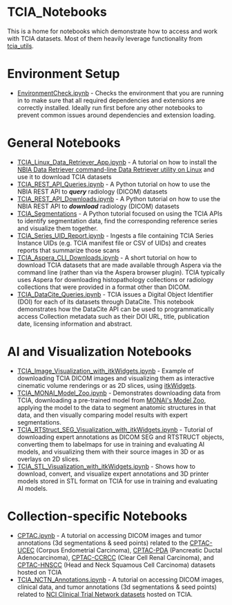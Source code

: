 # TCIA_Notebooks
This is a home for notebooks which demonstrate how to access and work with TCIA datasets. Most of them heavily leverage functionality from [tcia_utils](https://pypi.org/project/tcia-utils/).

# Environment Setup
* [EnvironmentCheck.ipynb](https://github.com/kirbyju/TCIA_Notebooks/blob/main/EnvironmentCheck.ipynb) - Checks the environment that you are running in to make sure that all required dependencies and extensions are correctly installed. Ideally run first before any other notebooks to prevent common issues around dependencies and extension loading.

# General Notebooks
*  [TCIA_Linux_Data_Retriever_App.ipynb](https://github.com/kirbyju/TCIA_Notebooks/blob/main/TCIA_Linux_Data_Retriever_App.ipynb) - A tutorial on how to install the [NBIA Data Retriever command-line Data Retriever utility on Linux](https://wiki.cancerimagingarchive.net/x/2QKPBQ) and use it to download TCIA datasets
*  [TCIA_REST_API_Queries.ipynb](https://github.com/kirbyju/TCIA_Notebooks/blob/main/TCIA_REST_API_Queries.ipynb) - A Python tutorial on how to use the NBIA REST API to ***query*** radiology (DICOM) datasets
*  [TCIA_REST_API_Downloads.ipynb](https://github.com/kirbyju/TCIA_Notebooks/blob/main/TCIA_REST_API_Downloads.ipynb) - A Python tutorial on how to use the NBIA REST API to ***download*** radiology (DICOM) datasets
*  [TCIA_Segmentations](https://github.com/kirbyju/TCIA_Notebooks/blob/main/TCIA_Segmentations.ipynb) - A Python tutorial focused on using the TCIA APIs to identify segmentation data, find the corresponding reference series and visualize them together. 
*  [TCIA_Series_UID_Report.ipynb](https://github.com/kirbyju/TCIA_Notebooks/blob/main/TCIA_Series_UID_Report.ipynb) - Ingests a file containing TCIA Series Instance UIDs (e.g. TCIA manifest file or CSV of UIDs) and creates reports that summarize those scans
* [TCIA_Aspera_CLI_Downloads.ipynb](https://github.com/kirbyju/TCIA_Notebooks/blob/main/TCIA_Aspera_CLI_Downloads.ipynb) - A short tutorial on how to download TCIA datasets that are made available through Aspera via the command line (rather than via the Aspera browser plugin).  TCIA typically uses Aspera for downloading histopathology collections or radiology collections that were provided in a format other than DICOM.
* [TCIA_DataCite_Queries.ipynb](https://github.com/kirbyju/TCIA_Notebooks/blob/main/TCIA_DataCite_Queries.ipynb) - TCIA issues a Digital Object Identifier (DOI) for each of its datasets through DataCite. This notebook demonstrates how the DataCite API can be used to programmatically access Collection metadata such as their DOI URL, title, publication date, licensing information and abstract.

# AI and Visualization Notebooks
* [TCIA_Image_Visualization_with_itkWidgets.ipynb](https://github.com/kirbyju/TCIA_Notebooks/blob/main/TCIA_Image_Visualization_with_itkWidgets.ipynb) - Example of downloading TCIA DICOM images and visualizing them as interactive cinematic volume renderings or as 2D slices, using [itkWidgets](https://github.com/InsightSoftwareConsortium/itkwidgets).
* [TCIA_MONAI_Model_Zoo.ipynb](https://github.com/kirbyju/TCIA_Notebooks/blob/main/TCIA_MONAI_Model_Zoo.ipynb) - Demonstrates downloading data from TCIA, downloading a pre-trained model from [MONAI's Model Zoo](https://monai.io/model-zoo.html), applying the model to the data to segment anatomic structures in that data, and then visually comparing model results with expert segmentations.
* [TCIA_RTStruct_SEG_Visualization_with_itkWidgets.ipynb](https://github.com/kirbyju/TCIA_Notebooks/blob/main/TCIA_RTStruct_SEG_Visualization_with_itkWidgets.ipynb) - Tutorial of downloading expert annotations as DICOM SEG and RTSTRUCT objects, converting them to labelmaps for use in training and evaluating AI models, and visualizing them with their source images in 3D or as overlays on 2D slices.
* [TCIA_STL_Visualization_with_itkWidgets.ipynb](https://github.com/kirbyju/TCIA_Notebooks/blob/main/TCIA_STL_Visualization_with_itkWidgets.ipynb) - Shows how to download, convert, and visualize expert annotations and 3D printer models stored in STL format on TCIA for use in training and evaluating AI models.

# Collection-specific Notebooks
*  [CPTAC.ipynb](https://github.com/kirbyju/TCIA_Notebooks/blob/main/CPTAC/CPTAC.ipynb) - A tutorial on accessing DICOM images and tumor annotations (3d segmentations & seed points) related to the [CPTAC-UCEC](https://doi.org/10.7937/89M3-KQ43) (Corpus Endometrial Carcinoma), [CPTAC-PDA](https://doi.org/10.7937/BW9V-BX61) (Pancreatic Ductal Adenocarcinoma), [CPTAC-CCRCC](https://doi.org/10.7937/SKQ4-QX48) (Clear Cell Renal Carcinoma), and [CPTAC-HNSCC](https://doi.org/10.7937/PFEC-T641) (Head and Neck Squamous Cell Carcinoma) datasets hosted on TCIA
*  [TCIA_NCTN_Annotations.ipynb](https://github.com/kirbyju/TCIA_Notebooks/blob/main/TCIA_NCTN_Annotations.ipynb) - A tutorial on accessing DICOM images, clinical data, and tumor annotations (3d segmentations & seed points) related to [NCI Clinical Trial Network datasets](https://wiki.cancerimagingarchive.net/x/BQHDAg) hosted on TCIA.

